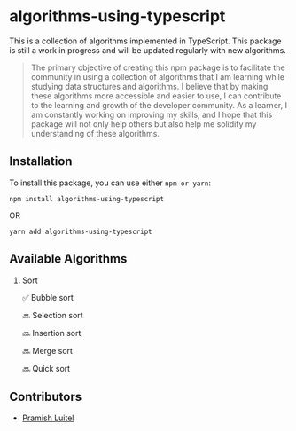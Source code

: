 # algorithms-using-typescript

This is a collection of algorithms implemented in TypeScript. This package is still a work in progress and will be updated regularly with new algorithms.

> The primary objective of creating this npm package is to facilitate the community in using a collection of algorithms that I am learning while studying data structures and algorithms. I believe that by making these algorithms more accessible and easier to use, I can contribute to the learning and growth of the developer community. As a learner, I am constantly working on improving my skills, and I hope that this package will not only help others but also help me solidify my understanding of these algorithms.


## Installation

To install this package, you can use either `npm or yarn`:

```
npm install algorithms-using-typescript
```

OR

```
yarn add algorithms-using-typescript
```

## Available Algorithms
1. Sort
    
    ✅ Bubble sort

    🔜 Selection sort

    🔜 Insertion sort

    🔜 Merge sort
    
    🔜 Quick sort

## Contributors

- [Pramish Luitel](https://www.linkedin.com/in/pramish-luitel/)

